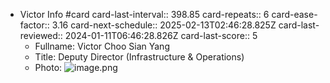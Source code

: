 - Victor Info #card
  card-last-interval:: 398.85
  card-repeats:: 6
  card-ease-factor:: 3.16
  card-next-schedule:: 2025-02-13T02:46:28.825Z
  card-last-reviewed:: 2024-01-11T06:46:28.826Z
  card-last-score:: 5
	- Fullname: Victor Choo Sian Yang
	- Title: Deputy Director (Infrastructure & Operations)
	- Photo: ![image.png](../assets/image_1686324178055_0.png)